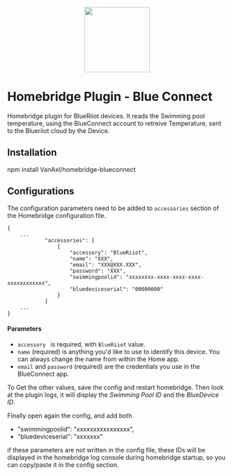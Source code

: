 
<p align="center">

<img src="https://www.blueriiot.com/uploads/_460xAUTO_fit_center-center_100_none/blue-connect-plus_front.png" width="150">

</p>


# Homebridge Plugin - Blue Connect

Homebridge plugin for BlueRiiot devices.
It reads the Swimming pool temperature, using the BlueConnect account to retreive Temperature, sent to the Blueriiot cloud by the Device.

## Installation

npm install VanAxl/homebridge-blueconnect

## Configurations

The configuration parameters need to be added to `accessories` section of the Homebridge configuration file.

```json5
{
    ...
            "accessories": [
                {
                    "accessory": "BlueRiiot",
                    "name": "XXX",
                    "email": "XXX@XXX.XXX",
                    "password": "XXX",
                    "swimmingpoolid": "xxxxxxxx-xxxx-xxxx-xxxx-xxxxxxxxxxxx",
                    "bluedeviceserial": "00000000"
                }
            ]
    ...
}
```


#### Parameters

* `accessory ` is required, with `BlueRiiot` value.  
* `name` (required) is anything you'd like to use to identify this device. You can always change the name from within the Home app.
* `email` and `password` (required) are the credentials you use in the BlueConnect app.

To Get the other values, save the config and restart homebridge.
Then look at the plugin logs, it will display the <i>Swimming Pool ID</i> and the <i>BlueDevice ID</i>.

FInally open again the config, and add both 
 - "swimmingpoolid": "xxxxxxxxxxxxxxxx",
 - "bluedeviceserial": "xxxxxxx"

if these parameters are not written in the config file, these IDs will be displayed in the homebridge log console during homebridge startup, so you can copy/paste it in the config section.

